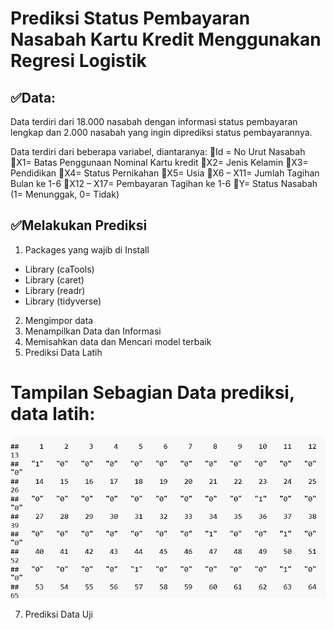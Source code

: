 # Prediksi Status Pembayaran Nasabah Kartu Kredit Menggunakan Regresi Logistik

## ✅Data:
Data terdiri dari 18.000 nasabah dengan informasi status pembayaran lengkap dan 2.000 nasabah yang ingin diprediksi status pembayarannya.

Data terdiri dari beberapa variabel, diantaranya:
🔸Id = No Urut Nasabah
🔸X1= Batas Penggunaan Nominal Kartu kredit
🔸X2= Jenis Kelamin
🔸X3= Pendidikan
🔸X4= Status Pernikahan
🔸X5= Usia
🔸X6 – X11= Jumlah Tagihan Bulan ke 1-6
🔸X12 – X17= Pembayaran Tagihan ke 1-6
🔸Y= Status Nasabah (1= Menunggak, 0= Tidak)

## ✅Melakukan Prediksi

1.	Packages yang wajib di Install
-	Library (caTools)
-	Library (caret)
-	Library (readr)
-	Library (tidyverse)
  
2.	Mengimpor data
3.	Menampilkan Data dan Informasi
4.	Memisahkan data dan Mencari model terbaik
5.	Prediksi Data Latih
   # Tampilan Sebagian Data prediksi, data latih:
  	
   ![Data Prediksi Sebagian](/Data%20Pred1.png)


7.	Prediksi Data Uji

